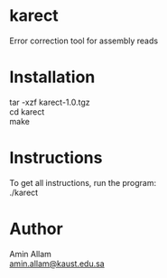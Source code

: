 karect
======

Error correction tool for assembly reads  

Installation
============

tar -xzf karect-1.0.tgz  
cd karect  
make  

Instructions
============

To get all instructions, run the program:  
./karect  

Author
======

Amin Allam  
amin.allam@kaust.edu.sa  

